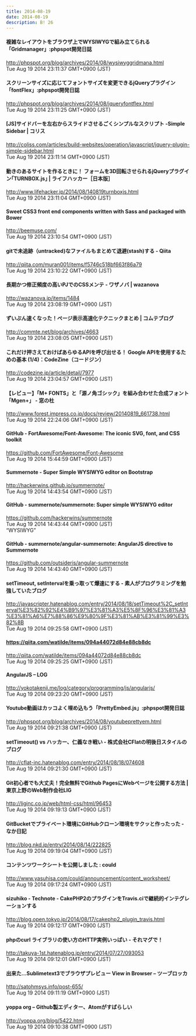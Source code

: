 ```yaml
---
title: 2014-08-19
date: 2014-08-19
description: B! 26
---
```


#### 複雑なレイアウトをブラウザ上でWYSIWYGで組み立てられる「Gridmanager」:phpspot開発日誌
http://phpspot.org/blog/archives/2014/08/wysiwyggridmana.html<br>
Tue Aug 19 2014 23:11:37 GMT+0900 (JST)<br>


#### スクリーンサイズに応じてフォントサイズを変更できるjQueryプラグイン「fontFlex」:phpspot開発日誌
http://phpspot.org/blog/archives/2014/08/jqueryfontflex.html<br>
Tue Aug 19 2014 23:11:25 GMT+0900 (JST)<br>


####   [JS]サイドバーを左右からスライドさせるごくシンプルなスクリプト -Simple Sidebar | コリス
http://coliss.com/articles/build-websites/operation/javascript/jquery-plugin-simple-sidebar.html<br>
Tue Aug 19 2014 23:11:14 GMT+0900 (JST)<br>


#### 動きのあるサイトを作るときに！ フォームを3D回転させられるjQueryプラグイン｢TURNBOX.js｣ | ライフハッカー［日本版］
http://www.lifehacker.jp/2014/08/140819turnboxjs.html<br>
Tue Aug 19 2014 23:11:04 GMT+0900 (JST)<br>


#### Sweet CSS3 front end components written with Sass and packaged with Bower
http://beemuse.com/<br>
Tue Aug 19 2014 23:10:54 GMT+0900 (JST)<br>


#### gitで未追跡（untracked)なファイルもまとめて退避(stash)する - Qiita
http://qiita.com/muran001/items/f5746c518bf663f86a79<br>
Tue Aug 19 2014 23:10:22 GMT+0900 (JST)<br>


#### 長期かつ修正頻度の高いPJでのCSSメンテ - ワザノバ | wazanova
http://wazanova.jp/items/1484<br>
Tue Aug 19 2014 23:08:19 GMT+0900 (JST)<br>


#### ずいぶん速くなった！ページ表示高速化テクニックまとめ | コムテブログ
http://commte.net/blog/archives/4663<br>
Tue Aug 19 2014 23:08:05 GMT+0900 (JST)<br>


#### これだけ押さえておけばあらゆるAPIを呼び出せる！ Google APIを使用するための基本 (1/4)：CodeZine（コードジン）
http://codezine.jp/article/detail/7977<br>
Tue Aug 19 2014 23:04:57 GMT+0900 (JST)<br>


#### 【レビュー】「M+ FONTS」と「源ノ角ゴシック」を組み合わせた合成フォント「Mgen+」 - 窓の杜
http://www.forest.impress.co.jp/docs/review/20140819_661738.html<br>
Tue Aug 19 2014 22:24:06 GMT+0900 (JST)<br>


#### GitHub - FortAwesome/Font-Awesome: The iconic SVG, font, and CSS toolkit
https://github.com/FortAwesome/Font-Awesome<br>
Tue Aug 19 2014 15:44:59 GMT+0900 (JST)<br>


#### Summernote - Super Simple WYSIWYG editor on Bootstrap
http://hackerwins.github.io/summernote/<br>
Tue Aug 19 2014 14:43:54 GMT+0900 (JST)<br>


#### GitHub - summernote/summernote: Super simple WYSIWYG editor
https://github.com/hackerwins/summernote<br>
Tue Aug 19 2014 14:43:44 GMT+0900 (JST)<br>
“WYSIWYG”


#### GitHub - summernote/angular-summernote: AngularJS directive to Summernote
https://github.com/outsideris/angular-summernote<br>
Tue Aug 19 2014 14:43:40 GMT+0900 (JST)<br>


#### setTimeout, setIntervalを乗っ取って爆速にする - 素人がプログラミングを勉強していたブログ
http://javascripter.hatenablog.com/entry/2014/08/18/setTimeout%2C_setInterval%E3%82%92%E4%B9%97%E3%81%A3%E5%8F%96%E3%81%A3%E3%81%A6%E7%88%86%E9%80%9F%E3%81%AB%E3%81%99%E3%82%8B<br>
Tue Aug 19 2014 09:25:58 GMT+0900 (JST)<br>


#### https://qiita.com/watilde/items/094a44072d84e88cb8dc
http://qiita.com/watilde/items/094a44072d84e88cb8dc<br>
Tue Aug 19 2014 09:25:25 GMT+0900 (JST)<br>


#### AngularJS – LOG
http://yokotakenji.me/log/category/programming/js/angularjs/<br>
Tue Aug 19 2014 09:23:20 GMT+0900 (JST)<br>


#### Youtube動画はカッコよく埋め込もう「PrettyEmbed.js」:phpspot開発日誌
http://phpspot.org/blog/archives/2014/08/youtubeprettyem.html<br>
Tue Aug 19 2014 09:21:38 GMT+0900 (JST)<br>


#### setTimeout() vs ハッカー、仁義なき戦い - 株式会社CFlatの明後日スタイルのブログ
http://cflat-inc.hatenablog.com/entry/2014/08/18/074608<br>
Tue Aug 19 2014 09:21:30 GMT+0900 (JST)<br>


#### Git初心者でも大丈夫！完全無料でGithub PagesにWebページを公開する方法 | 東京上野のWeb制作会社LIG
http://liginc.co.jp/web/html-css/html/96453<br>
Tue Aug 19 2014 09:19:13 GMT+0900 (JST)<br>


#### GitBucketでプライベート環境にGitHubクローン環境をサクッと作ったった - なか日記
http://blog.nkd.jp/entry/2014/08/14/222825<br>
Tue Aug 19 2014 09:19:04 GMT+0900 (JST)<br>


#### コンテンツワークシートを公開しました : could
http://www.yasuhisa.com/could/announcement/content_worksheet/<br>
Tue Aug 19 2014 09:17:24 GMT+0900 (JST)<br>


#### sizuhiko - Technote - CakePHP2のプラグインをTravis.ciで継続的インテグレーションする
http://blog.open.tokyo.jp/2014/08/17/cakephp2_plugin_travis.html<br>
Tue Aug 19 2014 09:12:17 GMT+0900 (JST)<br>


#### phpのcurl ライブラリの使い方のHTTP実例いっぱい - それマグで！
http://takuya-1st.hatenablog.jp/entry/2014/07/27/093053<br>
Tue Aug 19 2014 09:12:01 GMT+0900 (JST)<br>


#### 出来た…Sublimetext3でブラウザプレビュー View in Browser – ツーブロッカ
http://satohmsys.info/post-655/<br>
Tue Aug 19 2014 09:11:19 GMT+0900 (JST)<br>


#### yoppa org – Github製エディター、Atomがすばらしい
http://yoppa.org/blog/5422.html<br>
Tue Aug 19 2014 09:10:38 GMT+0900 (JST)<br>


